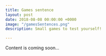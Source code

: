 ```yaml
---
title: Games sentence
layout: post
date: 2018-08-08 00:00:00 +0000
image: "/gamesSentences.png"
description: Small games to test yourself!

---
```

Content is coming soon...